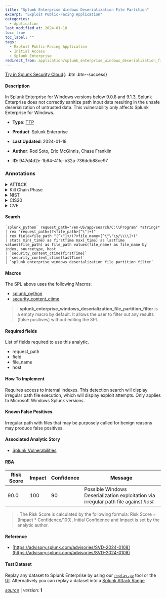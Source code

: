 ```yaml
---
title: "Splunk Enterprise Windows Deserialization File Partition"
excerpt: "Exploit Public-Facing Application"
categories:
  - Application
last_modified_at: 2024-01-18
toc: true
toc_label: ""
tags:
  - Exploit Public-Facing Application
  - Initial Access
  - Splunk Enterprise
redirect_from: application/splunk_enterprise_windows_deserialization_file_partition/
---
```




[Try in Splunk Security Cloud](https://www.splunk.com/en_us/cyber-security.html){: .btn .btn--success}

#### Description

In Splunk Enterprise for Windows versions below 9.0.8 and 9.1.3, Splunk Enterprise does not correctly sanitize path input data resulting in the unsafe deserialization of untrusted data. This vulnerability only affects Splunk Enterprise for Windows.

- **Type**: [TTP](https://github.com/splunk/security_content/wiki/Detection-Analytic-Types)
- **Product**: Splunk Enterprise

- **Last Updated**: 2024-01-18
- **Author**: Rod Soto, Eric McGinnis, Chase Franklin
- **ID**: 947d4d2e-1b64-41fc-b32a-736ddb88ce97

### Annotations
<details>
  <summary>ATT&CK</summary>

<div markdown="1">

#### [ATT&CK](https://attack.mitre.org/)

| ID          | Technique   | Tactic         |
| ----------- | ----------- |--------------- |
| [T1190](https://attack.mitre.org/techniques/T1190/) | Exploit Public-Facing Application | Initial Access |

</div>
</details>


<details>
  <summary>Kill Chain Phase</summary>

<div markdown="1">

* Delivery


</div>
</details>


<details>
  <summary>NIST</summary>

<div markdown="1">

* DE.CM



</div>
</details>

<details>
  <summary>CIS20</summary>

<div markdown="1">

* CIS 10



</div>
</details>

<details>
  <summary>CVE</summary>

<div markdown="1">


</div>
</details>


#### Search

```
`splunk_python` request_path="/en-US/app/search/C:\\Program" *strings* 
| rex "request_path=(?<file_path>[^\"]+)" 
| rex field=file_path "[^\"]+/(?<file_name>[^\"\'\s/\\\\]+)" 
| stats min(_time) as firstTime max(_time) as lastTime values(file_path) as file_path values(file_name) as file_name by index, sourcetype, host 
| `security_content_ctime(firstTime)` 
| `security_content_ctime(lastTime)` 
| `splunk_enterprise_windows_deserialization_file_partition_filter`
```

#### Macros
The SPL above uses the following Macros:
* [splunk_python](https://github.com/splunk/security_content/blob/develop/macros/splunk_python.yml)
* [security_content_ctime](https://github.com/splunk/security_content/blob/develop/macros/security_content_ctime.yml)

> :information_source:
> **splunk_enterprise_windows_deserialization_file_partition_filter** is a empty macro by default. It allows the user to filter out any results (false positives) without editing the SPL.



#### Required fields
List of fields required to use this analytic.
* request_path
* field
* file_name
* host



#### How To Implement
Requires access to internal indexes. This detection search will display irregular path file execution, which will display exploit attempts. Only applies to Microsoft Windows Splunk versions.
#### Known False Positives
Irregular path with files that may be purposely called for benign reasons may produce false positives.

#### Associated Analytic Story
* [Splunk Vulnerabilities](/stories/splunk_vulnerabilities)




#### RBA

| Risk Score  | Impact      | Confidence   | Message      |
| ----------- | ----------- |--------------|--------------|
| 90.0 | 100 | 90 | Possible Windows Deserialization exploitation via irregular path file against $host$ |


> :information_source:
> The Risk Score is calculated by the following formula: Risk Score = (Impact * Confidence/100). Initial Confidence and Impact is set by the analytic author.


#### Reference

* [https://advisory.splunk.com/advisories/SVD-2024-0108](https://advisory.splunk.com/advisories/SVD-2024-0108)



#### Test Dataset
Replay any dataset to Splunk Enterprise by using our [`replay.py`](https://github.com/splunk/attack_data#using-replaypy) tool or the [UI](https://github.com/splunk/attack_data#using-ui).
Alternatively you can replay a dataset into a [Splunk Attack Range](https://github.com/splunk/attack_range#replay-dumps-into-attack-range-splunk-server)




[*source*](https://github.com/splunk/security_content/tree/develop/detections/application/splunk_enterprise_windows_deserialization_file_partition.yml) \| *version*: **1**